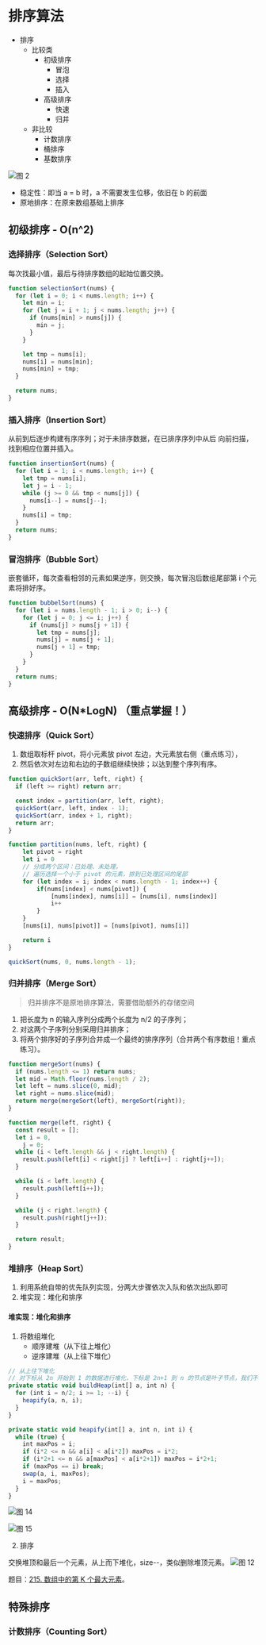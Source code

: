 # 排序算法

- 排序
  - 比较类
    - 初级排序
      - 冒泡
      - 选择
      - 插入
    - 高级排序
      - 快速
      - 归并
  - 非比较
    - 计数排序
    - 桶排序
    - 基数排序

![图 2](images/8be8cb350a5915c60ef8ffd52ff5495a7e513bf7cffb8143cce961bb323cb3b7.png)

- 稳定性：即当 a = b 时，a 不需要发生位移，依旧在 b 的前面
- 原地排序：在原来数组基础上排序

## 初级排序 - O(n^2)

### 选择排序（Selection Sort）

每次找最小值，最后与待排序数组的起始位置交换。

```js
function selectionSort(nums) {
  for (let i = 0; i < nums.length; i++) {
    let min = i;
    for (let j = i + 1; j < nums.length; j++) {
      if (nums[min] > nums[j]) {
        min = j;
      }
    }

    let tmp = nums[i];
    nums[i] = nums[min];
    nums[min] = tmp;
  }

  return nums;
}
```

### 插入排序（Insertion Sort）

从前到后逐步构建有序序列；对于未排序数据，在已排序序列中从后
向前扫描，找到相应位置并插入。

```js
function insertionSort(nums) {
  for (let i = 1; i < nums.length; i++) {
    let tmp = nums[i];
    let j = i - 1;
    while (j >= 0 && tmp < nums[j]) {
      nums[i--] = nums[j--];
    }
    nums[i] = tmp;
  }
  return nums;
}
```

### 冒泡排序（Bubble Sort）

嵌套循环，每次查看相邻的元素如果逆序，则交换，每次冒泡后数组尾部第 i 个元素将排好序。

```js
function bubbelSort(nums) {
  for (let i = nums.length - 1; i > 0; i--) {
    for (let j = 0; j <= i; j++) {
      if (nums[j] > nums[j + 1]) {
        let tmp = nums[j];
        nums[j] = nums[j + 1];
        nums[j + 1] = tmp;
      }
    }
  }
  return nums;
}
```

## 高级排序 - O(N\*LogN) （重点掌握！）

### 快速排序（Quick Sort）

1. 数组取标杆 pivot，将小元素放 pivot 左边，大元素放右侧（重点练习），
2. 然后依次对左边和右边的子数组继续快排；以达到整个序列有序。

```js
function quickSort(arr, left, right) {
  if (left >= right) return arr;

  const index = partition(arr, left, right);
  quickSort(arr, left, index - 1);
  quickSort(arr, index + 1, right);
  return arr;
}

function partition(nums, left, right) {
    let pivot = right
    let i = 0
    // 分成两个区间：已处理、未处理，
    // 遍历选择一个小于 pivot 的元素，排到已处理区间的尾部
    for (let index = i; index < nums.length - 1; index++) {
        if(nums[index] < nums[pivot]) {
            [nums[index], nums[i]] = [nums[i], nums[index]]
            i++
        }
    }
    [nums[i], nums[pivot]] = [nums[pivot], nums[i]]

    return i
}

quickSort(nums, 0, nums.length - 1);
```

### 归并排序（Merge Sort）

> 归并排序不是原地排序算法，需要借助额外的存储空间

1. 把长度为 n 的输入序列分成两个长度为 n/2 的子序列；
2. 对这两个子序列分别采用归并排序；
3. 将两个排序好的子序列合并成一个最终的排序序列（合并两个有序数组！重点练习）。

```js
function mergeSort(nums) {
  if (nums.length <= 1) return nums;
  let mid = Math.floor(nums.length / 2);
  let left = nums.slice(0, mid);
  let right = nums.slice(mid);
  return merge(mergeSort(left), mergeSort(right));
}

function merge(left, right) {
  const result = [];
  let i = 0,
    j = 0;
  while (i < left.length && j < right.length) {
    result.push(left[i] < right[j] ? left[i++] : right[j++]);
  }

  while (i < left.length) {
    result.push(left[i++]);
  }

  while (j < right.length) {
    result.push(right[j++]);
  }

  return result;
}
```

### 堆排序（Heap Sort）

1. 利用系统自带的优先队列实现，分两大步骤依次入队和依次出队即可
2. 堆实现：堆化和排序

#### 堆实现：堆化和排序

1. 将数组堆化
   - 顺序建堆（从下往上堆化）
   - 逆序建堆（从上往下堆化） 

```js
// 从上往下堆化
// 对下标从 2n​ 开始到 1 的数据进行堆化，下标是 2n​+1 到 n 的节点是叶子节点，我们不需要堆化
private static void buildHeap(int[] a, int n) {
  for (int i = n/2; i >= 1; --i) {
    heapify(a, n, i);
  }
}

private static void heapify(int[] a, int n, int i) {
  while (true) {
    int maxPos = i;
    if (i*2 <= n && a[i] < a[i*2]) maxPos = i*2;
    if (i*2+1 <= n && a[maxPos] < a[i*2+1]) maxPos = i*2+1;
    if (maxPos == i) break;
    swap(a, i, maxPos);
    i = maxPos;
  }
}
```

![图 14](./images/42de3551485eb3c60e5f04b83b79db8f639574e1c0df6be01211b874a23a1c79.png)

![图 15](./images/2bc373414d3eea026615366e35af0069fd7f06d8c147fe20794162d0c7094ad9.png) 

2. 排序

交换堆顶和最后一个元素，从上而下堆化，size--，类似删除堆顶元素。
![图 12](./images/7801d0841324ff3fcd9f576a39418845c8d9ab57c3d4ab275e1de5575d8f6c07.png)

题目：[215. 数组中的第 K 个最大元素](https://leetcode-cn.com/problems/kth-largest-element-in-an-array/)。

## 特殊排序

### 计数排序（Counting Sort）
